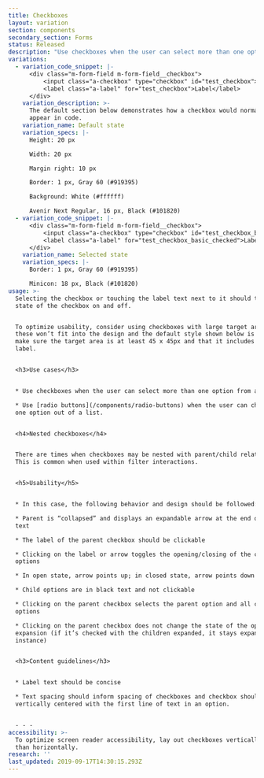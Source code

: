 ```yaml
---
title: Checkboxes
layout: variation
section: components
secondary_section: Forms
status: Released
description: "Use checkboxes when the user can select more than one option from a list. Make clear with helper text that this is the case.\n\nMore information can be found at:\n\n* <http://cfpb.github.io/design-manual/page-components/form-fields.html#checkboxes>\t\n* <https://cfpb.github.io/capital-framework/components/cf-forms/#basic-checkboxes>"
variations:
  - variation_code_snippet: |-
      <div class="m-form-field m-form-field__checkbox">
          <input class="a-checkbox" type="checkbox" id="test_checkbox">
          <label class="a-label" for="test_checkbox">Label</label>
      </div>
    variation_description: >-
      The default section below demonstrates how a checkbox would normally
      appear in code.
    variation_name: Default state
    variation_specs: |-
      Height: 20 px

      Width: 20 px

      Margin right: 10 px

      Border: 1 px, Gray 60 (#919395)

      Background: White (#ffffff)

      Avenir Next Regular, 16 px, Black (#101820)
  - variation_code_snippet: |-
      <div class="m-form-field m-form-field__checkbox">
          <input class="a-checkbox" type="checkbox" id="test_checkbox_basic_checked" checked>
          <label class="a-label" for="test_checkbox_basic_checked">Label</label>
      </div>
    variation_name: Selected state
    variation_specs: |-
      Border: 1 px, Gray 60 (#919395)

      Minicon: 18 px, Black (#101820)
usage: >-
  Selecting the checkbox or touching the label text next to it should toggle the
  state of the checkbox on and off.


  To optimize usability, consider using checkboxes with large target areas. If
  these won’t fit into the design and the default style shown below is used,
  make sure the target area is at least 45 x 45px and that it includes the text
  label.


  <h3>Use cases</h3>


  * Use checkboxes when the user can select more than one option from a list. 

  * Use [radio buttons](/components/radio-buttons) when the user can choose only
  one option out of a list.


  <h4>Nested checkboxes</h4>


  There are times when checkboxes may be nested with parent/child relationships.
  This is common when used within filter interactions.


  <h5>Usability</h5>


  * In this case, the following behavior and design should be followed:

  * Parent is “collapsed” and displays an expandable arrow at the end of the
  text

  * The label of the parent checkbox should be clickable

  * Clicking on the label or arrow toggles the opening/closing of the child
  options

  * In open state, arrow points up; in closed state, arrow points down

  * Child options are in black text and not clickable

  * Clicking on the parent checkbox selects the parent option and all child
  options

  * Clicking on the parent checkbox does not change the state of the open/close
  expansion (if it’s checked with the children expanded, it stays expanded, for
  instance)


  <h3>Content guidelines</h3>


  * Label text should be concise

  * Text spacing should inform spacing of checkboxes and checkbox should be
  vertically centered with the first line of text in an option.


  - - -
accessibility: >-
  To optimize screen reader accessibility, lay out checkboxes vertically rather
  than horizontally.
research: ''
last_updated: 2019-09-17T14:30:15.293Z
---
```


